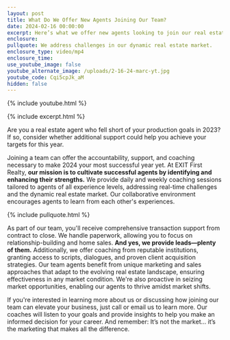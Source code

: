 ```yaml
---
layout: post
title: What Do We Offer New Agents Joining Our Team?
date: 2024-02-16 00:00:00
excerpt: Here’s what we offer new agents looking to join our real estate team.
enclosure:
pullquote: We address challenges in our dynamic real estate market.
enclosure_type: video/mp4
enclosure_time:
use_youtube_image: false
youtube_alternate_image: /uploads/2-16-24-marc-yt.jpg
youtube_code: Cqi5cpJk_aM
hidden: false
---
```

{% include youtube.html %}

{% include excerpt.html %}

Are you a real estate agent who fell short of your production goals in 2023? If so, consider whether additional support could help you achieve your targets for this year.

Joining a team can offer the accountability, support, and coaching necessary to make 2024 your most successful year yet. At EXIT First Realty, **our mission is to cultivate successful agents by identifying and enhancing their strengths.** We provide daily and weekly coaching sessions tailored to agents of all experience levels, addressing real-time challenges and the dynamic real estate market. Our collaborative environment encourages agents to learn from each other's experiences.

{% include pullquote.html %}

As part of our team, you'll receive comprehensive transaction support from contract to close. We handle paperwork, allowing you to focus on relationship-building and home sales. **And yes, we provide leads—plenty of them.** Additionally, we offer coaching from reputable institutions, granting access to scripts, dialogues, and proven client acquisition strategies. Our team agents benefit from unique marketing and sales approaches that adapt to the evolving real estate landscape, ensuring effectiveness in any market condition. We're also proactive in seizing market opportunities, enabling our agents to thrive amidst market shifts.

If you're interested in learning more about us or discussing how joining our team can elevate your business, just call or email us to learn more. Our coaches will listen to your goals and provide insights to help you make an informed decision for your career. And remember: It’s not the market… it’s the marketing that makes all the difference.